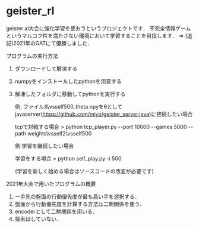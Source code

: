 # geister_rl
 geister ai大会に強化学習を使おうというプロジェクトです．
 不完全情報ゲームというマルコフ性を満たさない環境において学習することを目指します．
 => (追記)2021年のGATにて優勝しました．
 
プログラムの実行方法
 1. ダウンロードして解凍する
 2. numpyをインストールしたpythonを用意する
 3. 解凍したフォルダに移動してpythonを実行する

    例: ファイル名vsself500_theta.npyをθとしてjavaserver(https://github.com/miyo/geister_server.java)に接続したい場合
    
    tcpで対戦する場合 > python tcp_player.py --port 10000 --games 5000 --path weights\vsself2\vsself500
    
    例:学習を継続したい場合
    
    学習をする場合 > python self_play.py -i 500
    
    (学習を新しく始める場合はソースコードの改変が必要です)

2021年大会で用いたプログラムの概要
1. 一手先の盤面の行動優先度が最も高い手を選択する．
2. 盤面から行動優先度を計算する方法は二駒関係を使う．
3. encoderとして二駒関係を用いる．
4. 探索はしていない．
